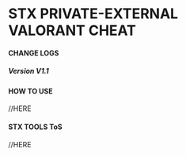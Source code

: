 # STX PRIVATE-EXTERNAL VALORANT CHEAT

#### **CHANGE LOGS**
##### **Version V1.1**

#### **HOW TO USE**
//HERE

#### **STX TOOLS ToS**
//HERE
